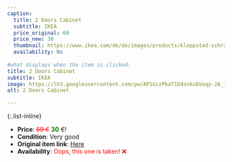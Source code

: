 ```yaml
---
caption:
  title: 2 Doors Cabinet
  subtitle: IKEA
  price_original: 69
  price_new: 30
  thumbnail: https://www.ikea.com/de/de/images/products/kleppstad-schrank-mit-2-tueren-weiss__0733324_pe748781_s5.jpg
  availability: No
  
#what displays when the item is clicked:
title: 2 Doors Cabinet
subtitle: IKEA
image: https://lh3.googleusercontent.com/pw/AP1GczPkaT1Ddsnku6Voqy-2A_j5PKlUUJvvzWvzCltVHUFn0GlW0DT26AaLzOCUWDfzSFKGT596PxxMsO1gxwf_lvzbKjKtdXN9WqfjWchledW5TSr_lOwJvioRA4ucvf3tfXSc6c-puJ7rO5VIXEM-I3fdgQ=w1638-h1150-s-no-gm?authuser=0
alt: 2 Doors Cabinet

---
```

{:.list-inline} 
- **Price**: <span style="color:red"><del>69 €</del></span> <span style="color:green">**30**</span> €!
- **Condition**: Very good
- **Original item link**: [Here](https://www.ikea.com/de/de/p/kleppstad-schrank-mit-2-tueren-weiss-80437234/)
- **Availability**: <span style='color:red'>Oops, this one is taken! ❌</span>
